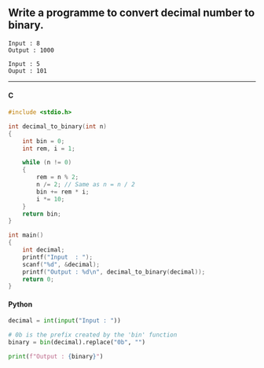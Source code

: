 ## Write a programme to convert decimal number to binary.

```
Input : 8
Output : 1000

Input : 5
Ouput : 101
```

---

<CodeBlock slots="heading, code" repeat="2" languages="C, Python" />

#### C

```c
#include <stdio.h>

int decimal_to_binary(int n)
{
    int bin = 0;
    int rem, i = 1;

    while (n != 0)
    {
        rem = n % 2;
        n /= 2; // Same as n = n / 2
        bin += rem * i;
        i *= 10;
    }
    return bin;
}

int main()
{
    int decimal;
    printf("Input  : ");
    scanf("%d", &decimal);
    printf("Output : %d\n", decimal_to_binary(decimal));
    return 0;
}
```

#### Python

```python
decimal = int(input("Input : "))

# 0b is the prefix created by the 'bin' function
binary = bin(decimal).replace("0b", "")

print(f"Output : {binary}")
```
